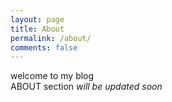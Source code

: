 ```yaml
---
layout: page
title: About
permalink: /about/
comments: false
---
```


welcome to my blog  
ABOUT section *will be updated soon*